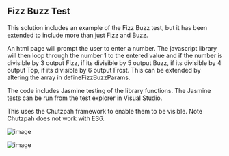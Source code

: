 Fizz Buzz Test
--------------

This solution includes an example of the Fizz Buzz test, but it has been extended to include more than just Fizz and Buzz.

An html page will prompt the user to enter a number. The javascript library will then loop through the number 1 to the entered value and if the number is divisible by 3 output Fizz, if its divisible by 5 output Buzz, if its divisible by 4 output Top, if its divisible by 6 output Frost. This can be extended by altering the array in defineFizzBuzzParams.

The code includes Jasmine testing of the library functions. 
The Jasmine tests can be run from the test explorer in Visual Studio. 

This uses the Chutzpah framework to enable them to be visible. Note Chutzpah does not work with ES6. 

![image](https://user-images.githubusercontent.com/28151071/77850020-b0fca780-71c7-11ea-9fdf-b82c4e2c0331.png)

![image](https://user-images.githubusercontent.com/28151071/77850069-f7520680-71c7-11ea-867a-318b2af52732.png)

